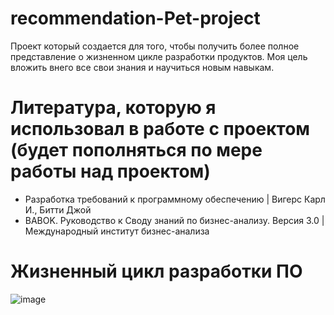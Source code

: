 # recommendation-Pet-project
Проект который создается для того, чтобы получить более полное представление о жизненном цикле разработки продуктов. Моя цель вложить внего все свои знания и научиться новым навыкам.
# Литература, которую я использовал в работе с проектом (будет пополняться по мере работы над проектом)
* Разработка требований к программному обеспечению | Вигерс Карл И., Битти Джой
* BABOK. Руководство к Своду знаний по бизнес-анализу. Версия 3.0 | Международный институт бизнес-анализа
# Жизненный цикл разработки ПО
![image](https://user-images.githubusercontent.com/82449566/209628897-a4199919-aa68-4547-aea2-6a09add80c86.png)
